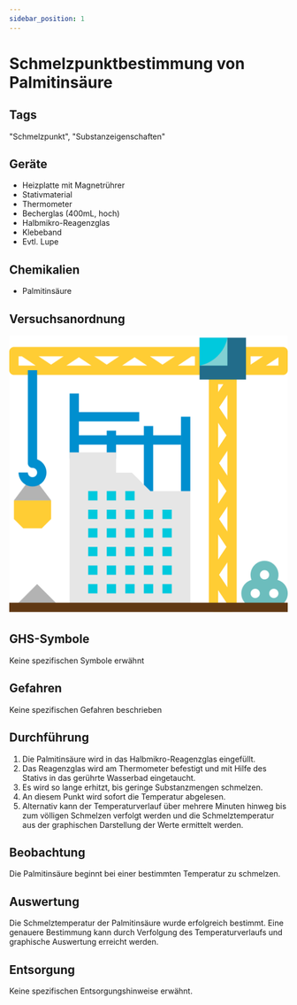 ```yaml
---
sidebar_position: 1
---
```


# Schmelzpunktbestimmung von Palmitinsäure

## Tags

"Schmelzpunkt", "Substanzeigenschaften"

## Geräte

- Heizplatte mit Magnetrührer
- Stativmaterial
- Thermometer
- Becherglas (400mL, hoch)
- Halbmikro-Reagenzglas
- Klebeband
- Evtl. Lupe

## Chemikalien

- Palmitinsäure

## Versuchsanordnung

![Versuchsanordnung](../assets/img/construction.svg)

## GHS-Symbole

Keine spezifischen Symbole erwähnt

## Gefahren

Keine spezifischen Gefahren beschrieben

## Durchführung

1. Die Palmitinsäure wird in das Halbmikro-Reagenzglas eingefüllt.
2. Das Reagenzglas wird am Thermometer befestigt und mit Hilfe des Stativs in
   das gerührte Wasserbad eingetaucht.
3. Es wird so lange erhitzt, bis geringe Substanzmengen schmelzen.
4. An diesem Punkt wird sofort die Temperatur abgelesen.
5. Alternativ kann der Temperaturverlauf über mehrere Minuten hinweg bis zum
   völligen Schmelzen verfolgt werden und die Schmelztemperatur aus der
   graphischen Darstellung der Werte ermittelt werden.

## Beobachtung

Die Palmitinsäure beginnt bei einer bestimmten Temperatur zu schmelzen.

## Auswertung

Die Schmelztemperatur der Palmitinsäure wurde erfolgreich bestimmt. Eine
genauere Bestimmung kann durch Verfolgung des Temperaturverlaufs und graphische
Auswertung erreicht werden.

## Entsorgung

Keine spezifischen Entsorgungshinweise erwähnt.

